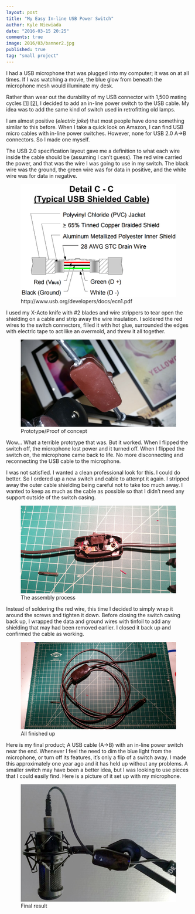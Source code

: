 ```yaml
---
layout: post
title: "My Easy In-line USB Power Switch"
author: Kyle Niewiada
date: "2016-03-15 20:25"
comments: true
image: 2016/03/banner2.jpg
published: true
tag: "small project"
---
```


<p class="intro"><span class="dropcap">I</span> had a USB microphone that was plugged into my computer; it was on at all times. If I was watching a movie, the blue glow from beneath the microphone mesh would illuminate my desk.</p>

Rather than wear out the durability of my USB connector with 1,500 mating cycles [\[1\]](http://www.usb.org/developers/docs/devclass_docs/CabConn20.pdf) [\[2\]](https://gct.co/usb-connectors/), I decided to add an in-line power switch to the USB cable. My idea was to add the same kind of switch used in retrofitting old lamps.

I am almost positive (*electric joke*) that most people have done something similar to this before. When I take a quick look on Amazon, I can find USB micro cables with in-line power switches. However, none for USB 2.0 A->B connectors. So I made one myself.

The USB 2.0 specification layout gave me a definition to what each wire inside the cable should be (assuming I can’t guess). The red wire carried the power, and that was the wire I was going to use in my switch. The black wire was the ground, the green wire was for data in positive, and the white wire was for data in negative.

<figure>
  <img src='/assets/img/2016/03/layout.png' alt="USB 2.0 specification layout">
  <figcaption>http://www.usb.org/developers/docs/ecn1.pdf</figcaption>
</figure>

I used my X-Acto knife with \#2 blades and wire strippers to tear open the shielding on a cable and strip away the wire insulation. I soldered the red wires to the switch connectors, filled it with hot glue, surrounded the edges with electric tape to act like an overmold, and threw it all together.

<figure>
  <img src='/assets/img/2016/03/prototype.jpg' alt="Prototype/Proof of concept">
  <figcaption>Prototype/Proof of concept</figcaption>
</figure>

Wow… What a terrible prototype that was. But it worked. When I flipped the switch off, the microphone lost power and it turned off. When I flipped the switch on, the microphone came back to life. No more disconnecting and reconnecting the USB cable to the microphone.

I was not satisfied. I wanted a clean professional look for this. I could do better. So I ordered up a new switch and cable to attempt it again.
I stripped away the outer cable shielding being careful not to take too much away. I wanted to keep as much as the cable as possible so that I didn’t need any support outside of the switch casing.

<figure>
  <img src='/assets/img/2016/03/assembly.jpg' alt="The assembly process of in-line USB power switch">
  <figcaption>The assembly process</figcaption>
</figure>

Instead of soldering the red wire, this time I decided to simply wrap it around the screws and tighten it down. Before closing the switch casing back up, I wrapped the data and ground wires with tinfoil to add any shielding that may had been removed earlier. I closed it back up and confirmed the cable as working.

<figure>
  <img src='/assets/img/2016/03/final.jpg' alt="completion of the in-line USB power switch">
  <figcaption>All finished up</figcaption>
</figure>

Here is my final product; A USB cable (A->B) with an in-line power switch near the end. Whenever I feel the need to dim the blue light from the microphone, or turn off its features, it’s only a flip of a switch away. I made this approximately one year ago and it has held up without any problems. A smaller switch may have been a better idea, but I was looking to use pieces that I could easily find. Here is a picture of it set up with my microphone.

<figure>
  <img src='/assets/img/2016/03/banner2.jpg' alt="final results of the in-line USB power switch">
  <figcaption>Final result</figcaption>
</figure>
